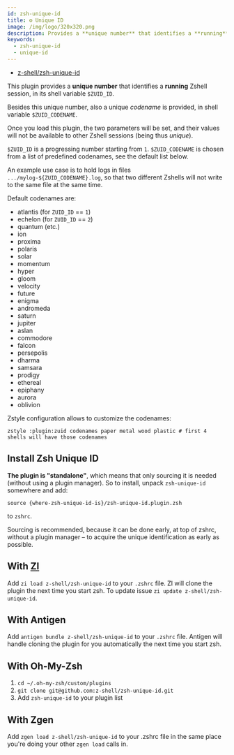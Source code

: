 ```yaml
---
id: zsh-unique-id
title: ⚙️ Unique ID
image: /img/logo/320x320.png
description: Provides a **unique number** that identifies a **running** Zshell session.
keywords:
  - zsh-unique-id
  - unique-id
---
```


<!-- @format -->

- [z-shell/zsh-unique-id](https://github.com/z-shell/zsh-unique-id)

This plugin provides a **unique number** that identifies a **running** Zshell session, in its shell variable `$ZUID_ID`.

Besides this unique number, also a unique _codename_ is provided, in shell variable `$ZUID_CODENAME`.

Once you load this plugin, the two parameters will be set, and their values will not be available to other Zshell sessions (being thus _unique_).

`$ZUID_ID` is a progressing number starting from `1`. `$ZUID_CODENAME` is chosen from a list of predefined codenames, see the default list below.

An example use case is to hold logs in files `.../mylog-${ZUID_CODENAME}.log`, so that two different Zshells will not write to the same file at the same time.

Default codenames are:

- atlantis (for `ZUID_ID` == `1`)
- echelon (for `ZUID_ID` == `2`)
- quantum (etc.)
- ion
- proxima
- polaris
- solar
- momentum
- hyper
- gloom
- velocity
- future
- enigma
- andromeda
- saturn
- jupiter
- aslan
- commodore
- falcon
- persepolis
- dharma
- samsara
- prodigy
- ethereal
- epiphany
- aurora
- oblivion

Zstyle configuration allows to customize the codenames:

```shell
zstyle :plugin:zuid codenames paper metal wood plastic # first 4 shells will have those codenames
```

## Install Zsh Unique ID

**The plugin is "standalone"**, which means that only sourcing it is needed (without using a plugin manager). So to install, unpack `zsh-unique-id` somewhere and add:

```shell
source {where-zsh-unique-id-is}/zsh-unique-id.plugin.zsh
```

to `zshrc`.

Sourcing is recommended, because it can be done early, at top of zshrc, without a plugin manager – to acquire the unique identification as early as possible.

## With [ZI](https://github.com/z-shell/zi)

Add `zi load z-shell/zsh-unique-id` to your `.zshrc` file. ZI will clone the plugin the next time you start zsh. To update issue `zi update z-shell/zsh-unique-id`.

## With Antigen

Add `antigen bundle z-shell/zsh-unique-id` to your `.zshrc` file. Antigen will handle cloning the plugin for you automatically the next time you start zsh.

## With Oh-My-Zsh

1. `cd ~/.oh-my-zsh/custom/plugins`
2. `git clone git@github.com:z-shell/zsh-unique-id.git`
3. Add `zsh-unique-id` to your plugin list

## With Zgen

Add `zgen load z-shell/zsh-unique-id` to your .zshrc file in the same place you're doing your other `zgen load` calls in.
